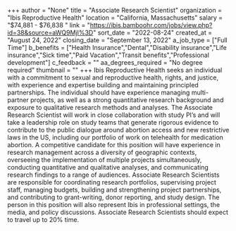 +++
author = "None"
title = "Associate Research Scientist"
organization = "Ibis Reproductive Health"
location = "California, Massachusetts"
salary = "$74,881 - $76,838 "
link = "https://ibis.bamboohr.com/jobs/view.php?id=38&source=aWQ9MjI%3D"
sort_date = "2022-08-24"
created_at = "August 24, 2022"
closing_date = "September 13, 2022"
a_job_type = ["Full Time"]
b_benefits = ["Health Insurance","Dental","Disability insurance","Life insurance","Sick time","Paid Vacation","Transit benefits","Professional development"]
c_feedback = ""
aa_degrees_required = "No degree required"
thumbnail = ""
+++
Ibis Reproductive Health seeks an individual with a commitment to sexual and reproductive health, rights, and justice, with experience and expertise building and maintaining principled partnerships. The individual should have experience managing multi-partner projects, as well as a strong quantitative research background and exposure to qualitative research methods and analyses. The Associate Research Scientist will work in close collaboration with study PI’s and will take a leadership role on study teams that generate rigorous evidence to contribute to the public dialogue around abortion access and new restrictive laws in the US, including our portfolio of work on telehealth for medication abortion. A competitive candidate for this position will have experience in research management across a diversity of geographic contexts, overseeing the implementation of multiple projects simultaneously, conducting quantitative and qualitative analyses, and communicating research findings to a range of audiences. Associate Research Scientists are responsible for coordinating research portfolios, supervising project staff, managing budgets, building and strengthening project partnerships, and contributing to grant-writing, donor reporting, and study design. The person in this position will also represent Ibis in professional settings, the media, and policy discussions. Associate Research Scientists should expect to travel up to 20% time.  